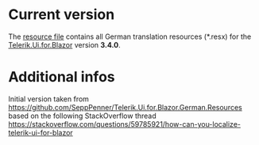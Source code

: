 # Current version

The [resource file](./TelerikMessages.de-DE.resx) contains all German translation resources (*.resx) for the [Telerik.Ui.for.Blazor](https://docs.telerik.com/blazor-ui/introduction) version **3.4.0**.

# Additional infos

Initial version taken from https://github.com/SeppPenner/Telerik.Ui.for.Blazor.German.Resources
based on the following StackOverflow thread https://stackoverflow.com/questions/59785921/how-can-you-localize-telerik-ui-for-blazor
